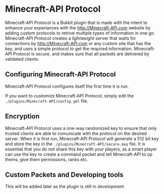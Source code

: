 # Minecraft-API Protocol

Minecraft-API Protocol is a Bukkit plugin that is made with the intent to enhance your experiances with the http://Minecraft-API.com website by adding custom protocols to retrive multiple types of information in one go. Minecraft-API Protocol creates a *lightweight* server that waits for connections by http://Minecraft-API.com or any custom site that has the key, and uses a simple protocol to get the required information. Minecraft-API Protocol is *secure*, and makes sure that all packets are delivered by validated clients.

## Configuring Minecraft-API Protocol

Minecraft-API Protocol configures itself the first time it is run.

If you want to customize Minecraft-API Protocol, simply edit the `./plugins/Minecraft-API/config.yml` file.

## Encryption

Minecraft-API Protocol uses a one-way randomized key to ensure that only trusted clients are able to comunicate with the protocol on the desired server. When it is first run, Minecraft-API Protocol will generate a 512 bit key and store the key in the `./plugins/Minecraft-API/secure.key` file. It is essential that you do not share this key with your players, as a smart player can use the key to create a command packet and tell Minecraft-API to op thems, give them permissions, ranks etc.

## Custom Packets and Developing tools

This will be added later as the plugin is still in development.
